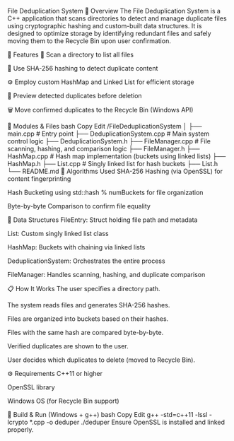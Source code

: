 File Deduplication System
📌 Overview
The File Deduplication System is a C++ application that scans directories to detect and manage duplicate files using cryptographic hashing and custom-built data structures. It is designed to optimize storage by identifying redundant files and safely moving them to the Recycle Bin upon user confirmation.

🚀 Features
📁 Scan a directory to list all files

🔐 Use SHA-256 hashing to detect duplicate content

⚙️ Employ custom HashMap and Linked List for efficient storage

👀 Preview detected duplicates before deletion

🗑 Move confirmed duplicates to the Recycle Bin (Windows API)

🧱 Modules & Files
bash
Copy
Edit
/FileDeduplicationSystem
│
├── main.cpp                  # Entry point
├── DeduplicationSystem.cpp  # Main system control logic
├── DeduplicationSystem.h
├── FileManager.cpp          # File scanning, hashing, and comparison logic
├── FileManager.h
├── HashMap.cpp              # Hash map implementation (buckets using linked lists)
├── HashMap.h
├── List.cpp                 # Singly linked list for hash buckets
├── List.h
└── README.md
🧠 Algorithms Used
SHA-256 Hashing (via OpenSSL) for content fingerprinting

Hash Bucketing using std::hash % numBuckets for file organization

Byte-by-byte Comparison to confirm file equality

🧾 Data Structures
FileEntry: Struct holding file path and metadata

List: Custom singly linked list class

HashMap: Buckets with chaining via linked lists

DeduplicationSystem: Orchestrates the entire process

FileManager: Handles scanning, hashing, and duplicate comparison

📋 How It Works
The user specifies a directory path.

The system reads files and generates SHA-256 hashes.

Files are organized into buckets based on their hashes.

Files with the same hash are compared byte-by-byte.

Verified duplicates are shown to the user.

User decides which duplicates to delete (moved to Recycle Bin).

⚙️ Requirements
C++11 or higher

OpenSSL library

Windows OS (for Recycle Bin support)

🧪 Build & Run (Windows + g++)
bash
Copy
Edit
g++ -std=c++11 -lssl -lcrypto *.cpp -o deduper
./deduper
Ensure OpenSSL is installed and linked properly.
